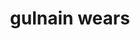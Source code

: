 ---
title: "gulnain wears"
url: /karachi/gulnain-wears-gulbahar-firdous-colony-karachi/
shop: clothes
---